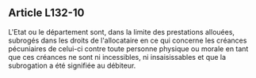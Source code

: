 ## Article L132-10

L'Etat ou le département sont, dans la limite des prestations allouées, subrogés dans les droits de l'allocataire
en ce qui concerne les créances pécuniaires de celui-ci contre toute personne physique ou morale en tant que
ces créances ne sont ni incessibles, ni insaisissables et que la subrogation a été signifiée au débiteur.

